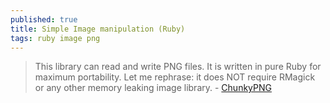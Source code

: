 ```yaml
---
published: true
title: Simple Image manipulation (Ruby)
tags: ruby image png
---
```

> This library can read and write PNG files. It is written in pure Ruby for maximum portability. Let me rephrase: it does NOT require RMagick or any other memory leaking image library. - [ChunkyPNG](https://chunkypng.com/)
